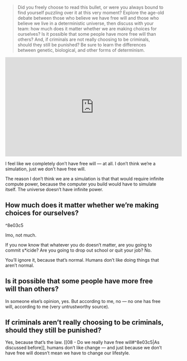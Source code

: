 > Did you freely choose to read this bullet, or were you always bound to find yourself puzzling over it at this very moment? Explore the age-old debate between those who believe we have free will and those who believe we live in a deterministic universe, then discuss with your team: how much does it matter whether we are making choices for ourselves? Is it possible that some people have more free will than others? And, if criminals are not really choosing to be criminals, should they still be punished? Be sure to learn the differences between genetic, biological, and other forms of determinism.

<iframe width="560" height="315" src="https://www.youtube.com/embed/UebSfjmQNvs" title="YouTube video player" frameborder="0" allow="accelerometer; autoplay; clipboard-write; encrypted-media; gyroscope; picture-in-picture; web-share" referrerpolicy="strict-origin-when-cross-origin" allowfullscreen></iframe>

I feel like we completely don’t have free will — at all. I don’t think we’re a simulation, just we don’t have free will.

The reason I don’t think we are a simulation is that that would require infinite compute power, because the computer you build would have to simulate itself. The universe doesn’t have infinite power.

## How much does it matter whether we’re making choices for ourselves?

^8e03c5

Imo, not much. 

If you now know that whatever you do doesn’t matter, are you going to commit s\*icide? Are you going to drop out school or quit your job? No.

You’ll ignore it, because that’s normal. Humans don’t like doing things that aren’t normal.

## Is it possible that some people have more free will than others?

In someone else’s opinion, yes. But according to me, no — no one has free will, according to me (very untrustworthy source).

## If criminals aren’t really choosing to be criminals, should they still be punished?

Yes, because that’s the law. [[08 - Do we really have free will#^8e03c5|As discussed before]], humans don’t like change — and just because we don’t have free will doesn’t mean we have to change our lifestyle.
